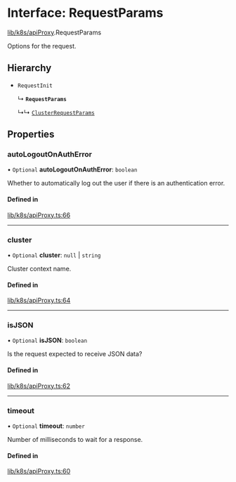 # Interface: RequestParams

[lib/k8s/apiProxy](../modules/lib_k8s_apiProxy.md).RequestParams

Options for the request.

## Hierarchy

- `RequestInit`

  ↳ **`RequestParams`**

  ↳↳ [`ClusterRequestParams`](lib_k8s_apiProxy.ClusterRequestParams.md)

## Properties

### autoLogoutOnAuthError

• `Optional` **autoLogoutOnAuthError**: `boolean`

Whether to automatically log out the user if there is an authentication error.

#### Defined in

[lib/k8s/apiProxy.ts:66](https://github.com/headlamp-k8s/headlamp/blob/65bfc11e/frontend/src/lib/k8s/apiProxy.ts#L66)

___

### cluster

• `Optional` **cluster**: ``null`` \| `string`

Cluster context name.

#### Defined in

[lib/k8s/apiProxy.ts:64](https://github.com/headlamp-k8s/headlamp/blob/65bfc11e/frontend/src/lib/k8s/apiProxy.ts#L64)

___

### isJSON

• `Optional` **isJSON**: `boolean`

Is the request expected to receive JSON data?

#### Defined in

[lib/k8s/apiProxy.ts:62](https://github.com/headlamp-k8s/headlamp/blob/65bfc11e/frontend/src/lib/k8s/apiProxy.ts#L62)

___

### timeout

• `Optional` **timeout**: `number`

Number of milliseconds to wait for a response.

#### Defined in

[lib/k8s/apiProxy.ts:60](https://github.com/headlamp-k8s/headlamp/blob/65bfc11e/frontend/src/lib/k8s/apiProxy.ts#L60)
